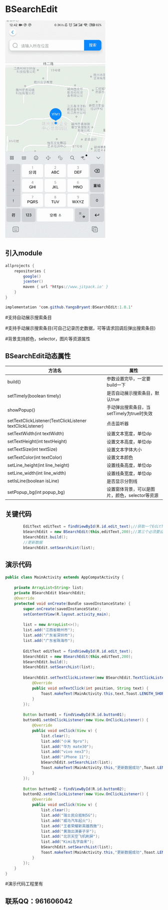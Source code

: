 # BSearchEdit
![这是一张图片](https://github.com/YangsBryant/BSearchEdit/blob/master/gifhome_320x693_11s.gif)

## 引入module
```java
allprojects {
    repositories {
        google()
        jcenter()
        maven { url 'https://www.jitpack.io' }
    }
}
```
```java
implementation 'com.github.YangsBryant:BSearchEdit:1.0.1'
```

#支持自动展示搜索条目

#支持手动展示搜索条目(可自己记录历史数据，可等请求回调后弹出搜索条目)

#背景支持颜色，selector，图片等资源属性

## BSearchEdit动态属性
方法名 | 属性
--------- | -------------
build() | 参数设置完毕，一定要build一下
setTimely(boolean timely) | 是否自动展示搜索条目，默认true
showPopup()  | 手动弹出搜索条目，当setTimely为true时失效
setTextClickListener(TextClickListener textClickListener) | 点击监听器   
setTextWidth(int textWidth) | 设置文本宽度，单位dp
setTextHeight(int textHeight) | 设置文本高度，单位dp
setTextSize(int textSize) | 设置文本字体大小
setTextColor(int textColor) | 设置文本颜色
setLine_height(int line_height) | 设置线条高度，单位dp
setLine_width(int line_width) | 设置线条宽度，单位dp
setIsLine(boolean isLine) | 是否显示分割线
setPopup_bg(int popup_bg) | 设置窗体背景，可以是图片，颜色，selector等资源

## 关键代码
```java
        EditText editText = findViewById(R.id.edit_text);//获取一个EditText
        bSearchEdit = new BSearchEdit(this,editText,200);//第三个必须要设置窗体的宽度，单位dp
        bSearchEdit.build();
        //更新数据
        bSearchEdit.setSearchList(list);
```

## 演示代码
```java
public class MainActivity extends AppCompatActivity {

    private ArrayList<String> list;
    private BSearchEdit bSearchEdit;
    @Override
    protected void onCreate(Bundle savedInstanceState) {
        super.onCreate(savedInstanceState);
        setContentView(R.layout.activity_main);

        list = new ArrayList<>();
        list.add("江西省赣州市");
        list.add("广东省深圳市");
        list.add("广东省珠海市");

        EditText editText = findViewById(R.id.edit_text);
        bSearchEdit = new BSearchEdit(this,editText,200);
        bSearchEdit.build();
        bSearchEdit.setSearchList(list);

        bSearchEdit.setTextClickListener(new BSearchEdit.TextClickListener() {
            @Override
            public void onTextClick(int position, String text) {
                Toast.makeText(MainActivity.this,text,Toast.LENGTH_SHORT).show();
            }
        });

        Button button01 = findViewById(R.id.button01);
        button01.setOnClickListener(new View.OnClickListener() {
            @Override
            public void onClick(View v) {
                list.clear();
                list.add("小米 9pro");
                list.add("华为 mate30");
                list.add("vivo nex3");
                list.add("iPhone 11");
                bSearchEdit.setSearchList(list);
                Toast.makeText(MainActivity.this,"更新数据成功",Toast.LENGTH_SHORT).show();
            }
        });

        Button button02 = findViewById(R.id.button02);
        button02.setOnClickListener(new View.OnClickListener() {
            @Override
            public void onClick(View v) {
                list.clear();
                list.add("瑞士民众抵制5G");
                list.add("威马汽车起火");
                list.add("王者荣耀新英雄西施");
                list.add("黄渤出演姜子牙");
                list.add("北京天空飞机刷屏");
                list.add("Kimi名字由来");
                bSearchEdit.setSearchList(list);
                Toast.makeText(MainActivity.this,"更新数据成功",Toast.LENGTH_SHORT).show();
            }
        });
    }
}
```
#演示代码工程里有

## 联系QQ：961606042

